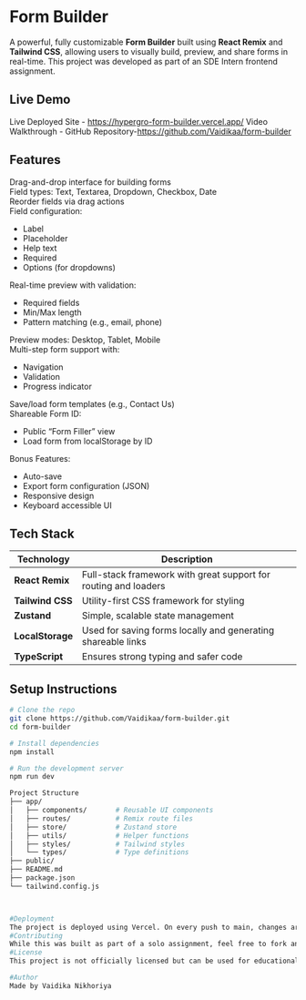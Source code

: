 #  Form Builder
A powerful, fully customizable **Form Builder** built using **React Remix** and **Tailwind CSS**, allowing users to visually build, preview, and share forms in real-time. This project was developed as part of an SDE Intern frontend assignment.

##  Live Demo
Live Deployed Site - https://hypergro-form-builder.vercel.app/
Video Walkthrough -
GitHub Repository-https://github.com/Vaidikaa/form-builder

## Features

 Drag-and-drop interface for building forms  
 Field types: Text, Textarea, Dropdown, Checkbox, Date  
 Reorder fields via drag actions  
 Field configuration:
- Label
- Placeholder
- Help text
- Required
- Options (for dropdowns)  

 Real-time preview with validation:
- Required fields
- Min/Max length
- Pattern matching (e.g., email, phone)

 Preview modes: Desktop, Tablet, Mobile  
 Multi-step form support with:
- Navigation
- Validation
- Progress indicator

Save/load form templates (e.g., Contact Us)  
 Shareable Form ID:
- Public “Form Filler” view
- Load form from localStorage by ID  

Bonus Features:
- Auto-save
- Export form configuration (JSON)
- Responsive design
- Keyboard accessible UI

##  Tech Stack

| Technology      | Description |
|----------------|-------------|
| **React Remix**  | Full-stack framework with great support for routing and loaders |
| **Tailwind CSS** | Utility-first CSS framework for styling |
| **Zustand**      | Simple, scalable state management |
| **LocalStorage** | Used for saving forms locally and generating shareable links |
| **TypeScript**   |  Ensures strong typing and safer code |

##  Setup Instructions

```bash
# Clone the repo
git clone https://github.com/Vaidikaa/form-builder.git
cd form-builder

# Install dependencies
npm install

# Run the development server
npm run dev

Project Structure
├── app/
│   ├── components/       # Reusable UI components
│   ├── routes/           # Remix route files
│   ├── store/            # Zustand store
│   ├── utils/            # Helper functions
│   ├── styles/           # Tailwind styles
│   └── types/            # Type definitions
├── public/
├── README.md
├── package.json
└── tailwind.config.js



#Deployment
The project is deployed using Vercel. On every push to main, changes are automatically deployed.
#Contributing
While this was built as part of a solo assignment, feel free to fork and play with the code!
#License
This project is not officially licensed but can be used for educational purposes.

#Author
Made by Vaidika Nikhoriya



